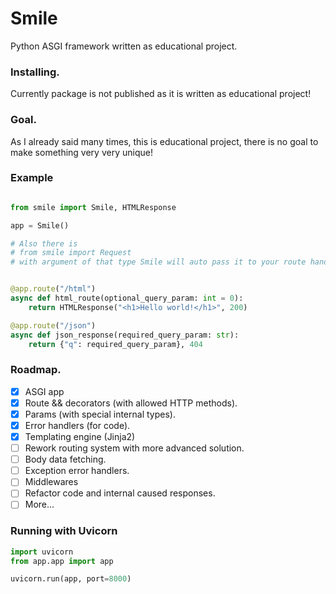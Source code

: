 # Smile

Python ASGI framework written as educational project.

### Installing.

Currently package is not published as it is written as educational project!

### Goal.

As I already said many times, this is educational project, there is no goal to
make something very very unique!

### Example

```python

from smile import Smile, HTMLResponse

app = Smile()

# Also there is
# from smile import Request
# with argument of that type Smile will auto pass it to your route handler!


@app.route("/html")
async def html_route(optional_query_param: int = 0):
    return HTMLResponse("<h1>Hello world!</h1>", 200)

@app.route("/json")
async def json_response(required_query_param: str):
    return {"q": required_query_param}, 404

```

### Roadmap.

- [x] ASGI app
- [x] Route && decorators (with allowed HTTP methods).
- [x] Params (with special internal types).
- [x] Error handlers (for code).
- [x] Templating engine (Jinja2)
- [ ] Rework routing system with more advanced solution.
- [ ] Body data fetching.
- [ ] Exception error handlers.
- [ ] Middlewares
- [ ] Refactor code and internal caused responses.
- [ ] More...

### Running with Uvicorn

```python
import uvicorn
from app.app import app

uvicorn.run(app, port=8000)
```
